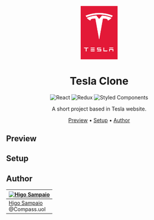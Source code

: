 <div align="center">

<img style="width: 100px;" src="public/images/red-logo.svg" />

# Tesla Clone

<img alt="React" src="https://img.shields.io/badge/React-20232A?style=for-the-badge&logo=react&logoColor=61DAFB" />
<img alt="Redux" src="https://img.shields.io/badge/Redux-593D88?style=for-the-badge&logo=redux&logoColor=white" />
<img alt="Styled Components" src="https://img.shields.io/badge/styled--components-DB7093?style=for-the-badge&logo=styled-components&logoColor=white" />

A short project based in Tesla website.

[Preview](#preview) •
[Setup](#setup) •
[Author](#author)

</div>

## Preview

## Setup

## Author

| [![Higo Sampaio](https://pt.gravatar.com/userimage/220099710/e4a08ac6c48dbc616d75706359689618.png)](https://github.com/higosampaio) |
| ----------------------------------------------------------------------------------------------------------------------------------- |
| [Higo Sampaio](https://github.com/higosampaio)<br>@Compass.uol                                                                      |
